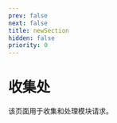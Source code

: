 ```yaml
---
prev: false
next: false
title: newSection
hidden: false
priority: 0
---
```


# 收集处

该页面用于收集和处理模块请求。 
